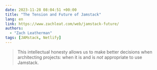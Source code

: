```yaml
---
date: 2023-11-28 08:04:51 +00:00
title: "The Tension and Future of Jamstack"
lang: en
link: https://www.zachleat.com/web/jamstack-future/
authors:
  - "Zach Leatherman"
tags: [JAMstack, Netlify]
---
```


> This intellectual honesty allows us to make better decisions when architecting projects: when it is and is *not* appropriate to use Jamstack.
